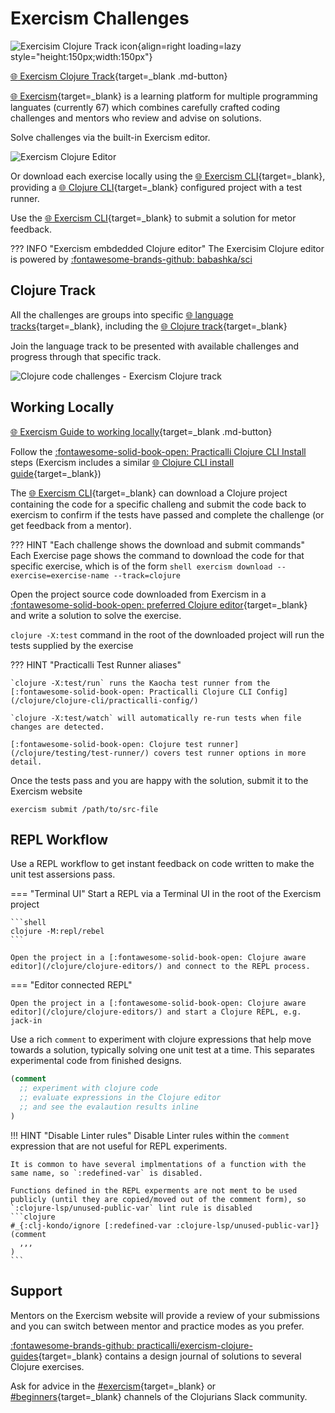 # Exercism Challenges

![Exercisim Clojure Track icon](https://dg8krxphbh767.cloudfront.net/tracks/clojure.svg){align=right loading=lazy style="height:150px;width:150px"}

[:globe_with_meridians: Exercism Clojure Track](https://exercism.org/tracks/clojure){target=_blank .md-button}

[:globe_with_meridians: Exercism](https://exercism.org/tracks){target=_blank} is a learning platform for multiple programming languates (currently 67) which combines carefully crafted coding challenges and mentors who review and advise on solutions.

Solve challenges via the built-in Exercism editor.

![Exercism Clojure Editor](https://raw.githubusercontent.com/practicalli/graphic-design/live/code-challenges/exercism/exercism-editor-clojure-example-licians-luscious-lasagna.png)

Or download each exercise locally using the [:globe_with_meridians: Exercism CLI](https://exercism.org/cli-walkthrough){target=_blank}, providing a [:globe_with_meridians: Clojure CLI](/clojure/clojure-cli/){target=_blank} configured project with a test runner.

Use the [:globe_with_meridians: Exercism CLI](https://exercism.org/cli-walkthrough){target=_blank} to submit a solution for metor feedback.

??? INFO "Exercism embdedded Clojure editor"
    The Exercisim Clojure editor is powered by [:fontawesome-brands-github: babashka/sci](https://github.com/babashka/SCI)


## Clojure Track

All the challenges are groups into specific [:globe_with_meridians: language tracks](https://exercism.io/my/tracks){target=_blank}, including the [:globe_with_meridians:
Clojure track](https://exercism.org/tracks/clojure){target=_blank}

Join the language track to be presented with available challenges and progress through that specific track.

![Clojure code challenges - Exercism Clojure track](https://github.com/practicalli/graphic-design/blob/live/code-challenges/exercism/exercism-tracks-clojure-overview-progress.png?raw=true)

## Working Locally

[:globe_with_meridians: Exercism Guide to working locally](https://exercism.org/docs/using/solving-exercises/working-locally){target=_blank .md-button}

Follow the [:fontawesome-solid-book-open: Practicalli Clojure CLI Install](/clojure/install/) steps (Exercism includes a similar [:globe_with_meridians: Clojure CLI install guide](https://exercism.org/docs/tracks/clojure/installation){target=_blank})

The [:globe_with_meridians: Exercism CLI](https://exercism.org/cli-walkthrough){target=_blank} can download a Clojure project containing the code for a specific challeng and submit the code back to exercism to confirm if the tests have passed and complete the challenge (or get feedback from a mentor).

??? HINT "Each challenge shows the download and submit commands"
    Each Exercise page shows the command to download the code for that specific exercise, which is of the form
    ```shell
    exercism download --exercise=exercise-name --track=clojure
    ```

Open the project source code downloaded from Exercism in a [:fontawesome-solid-book-open: preferred Clojure editor](/clojure/clojure-editors/){target=_blank} and write a solution to solve the exercise.


`clojure -X:test` command in the root of the downloaded project will run the tests supplied by the exercise

??? HINT "Practicalli Test Runner aliases"

    `clojure -X:test/run` runs the Kaocha test runner from the [:fontawesome-solid-book-open: Practicalli Clojure CLI Config](/clojure/clojure-cli/practicalli-config/)

    `clojure -X:test/watch` will automatically re-run tests when file changes are detected.

    [:fontawesome-solid-book-open: Clojure test runner](/clojure/testing/test-runner/) covers test runner options in more detail.


Once the tests pass and you are happy with the solution, submit it to the Exercism website

```shell
exercism submit /path/to/src-file
```


## REPL Workflow

Use a REPL workflow to get instant feedback on code written to make the unit test assersions pass.

=== "Terminal UI"
    Start a REPL via a Terminal UI in the root of the Exercism project

    ```shell
    clojure -M:repl/rebel
    ```

    Open the project in a [:fontawesome-solid-book-open: Clojure aware editor](/clojure/clojure-editors/) and connect to the REPL process.


=== "Editor connected REPL"

    Open the project in a [:fontawesome-solid-book-open: Clojure aware editor](/clojure/clojure-editors/) and start a Clojure REPL, e.g. jack-in


Use a rich `comment` to experiment with clojure expressions that help move towards a solution, typically solving one unit test at a time. This separates experimental code from finished designs.

```clojure
(comment 
  ;; experiment with clojure code 
  ;; evaluate expressions in the Clojure editor
  ;; and see the evalaution results inline
)
```

!!! HINT "Disable Linter rules"
    Disable Linter rules within the `comment` expression that are not useful for REPL experiments.

    It is common to have several implmentations of a function with the same name, so `:redefined-var` is disabled.

    Functions defined in the REPL experments are not ment to be used publicly (until they are copied/moved out of the comment form), so `:clojure-lsp/unused-public-var` lint rule is disabled
    ```clojure
    #_{:clj-kondo/ignore [:redefined-var :clojure-lsp/unused-public-var]}
    (comment
      ,,,
    )
    ```


## Support

Mentors on the Exercism website will provide a review of your submissions and you can switch between mentor and practice modes as you prefer.

[:fontawesome-brands-github: practicalli/exercism-clojure-guides](https://github.com/practicalli/exercism-clojure-guides/){target=_blank} contains a design journal of solutions to several Clojure exercises.

Ask for advice in the [#exercism](https://clojurians.slack.com/messages/exercism){target=_blank} or [#beginners](https://clojurians.slack.com/messages/beginners){target=_blank} channels of the Clojurians Slack community.
